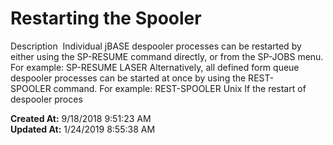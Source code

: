 # Restarting the Spooler

Description  Individual jBASE despooler processes can be restarted by either using the SP-RESUME command directly, or from the SP-JOBS menu. For example: SP-RESUME LASER Alternatively, all defined form queue despooler processes can be started at once by using the REST-SPOOLER command. For example: REST-SPOOLER Unix If the restart of despooler proces  

**Created At:** 9/18/2018 9:51:23 AM  
**Updated At:** 1/24/2019 8:55:38 AM  

